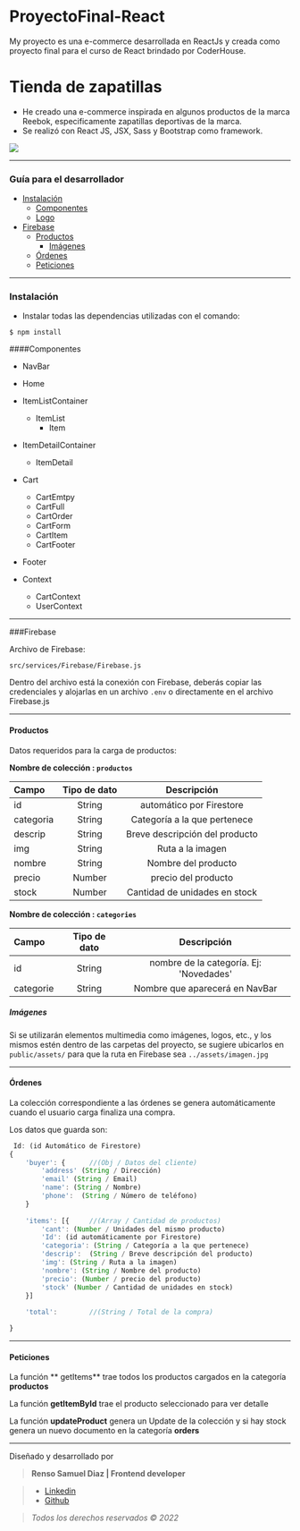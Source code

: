 # ProyectoFinal-React
My proyecto es una e-commerce desarrollada en ReactJs y creada como proyecto final para el curso de React brindado por CoderHouse.
# Tienda de zapatillas

- He creado una e-commerce inspirada en algunos productos de la marca Reebok, especificamente zapatillas deportivas de la marca.
- Se realizó con React JS, JSX, Sass y Bootstrap como framework.

<img src="./public/assets/ProyectoReact.gif" />


------------

### Guía para el desarrollador

- [Instalación](#Instalación)
	- [Componentes](#Componentes)
	- [Logo](#Logo)
- [Firebase](#Firebase)
	- [Productos](#Productos)
		- [Imágenes](#Imágenes)
	- [Órdenes](#Órdenes)
	- [Peticiones](#Peticiones)



------------
### Instalación


-	 Instalar todas las dependencias utilizadas con el comando:

`$ npm install`


####Componentes

- NavBar
- Home
- ItemListContainer
	- ItemList
		- Item
- ItemDetailContainer
	-	ItemDetail
- Cart
	- CartEmtpy
	- CartFull
	- CartOrder
	- CartForm
	- CartItem
	- CartFooter
- Footer

- Context
	- CartContext
	- UserContext

------------
###Firebase

Archivo de Firebase:

`src/services/Firebase/Firebase.js`

Dentro del archivo está la conexión con Firebase, deberás copiar las credenciales y alojarlas en un archivo  `.env` o directamente en el archivo Firebase.js


------------


#### Productos

Datos requeridos para la carga de productos:

**Nombre de colección : `productos`**

| Campo  | Tipo de dato  | Descripción |
| :------------ |:---------------:| :-----:|
| id     | String | automático por Firestore |
| categoria      | String        |   Categoría a la que pertenece |
| descrip | String        |   Breve descripción del producto |
| img | String        |   Ruta a la imagen |
| nombre | String     |    Nombre del producto |
| precio | Number        |    precio del producto |
| stock | Number        |    Cantidad de unidades en stock |


**Nombre de colección : `categories`**

| Campo  | Tipo de dato  | Descripción |
| :------------ |:---------------:| :-----:|
| id     | String | nombre de la categoría. Ej: 'Novedades' |
| categorie      | String        |   Nombre que aparecerá en NavBar |

##### Imágenes
Si se utilizarán elementos multimedia como imágenes, logos, etc., y los mismos estén dentro de las carpetas del proyecto, se sugiere ubicarlos en  `public/assets/` para que la ruta en Firebase sea `../assets/imagen.jpg`


------------


#### Órdenes

La colección correspondiente a las órdenes se genera automáticamente cuando el usuario carga finaliza una compra.

Los datos que guarda son:



```javascript
 Id: (id Automático de Firestore)
{
	'buyer': {		//(Obj / Datos del cliente)
		'address' (String / Dirección)
		'email' (String / Email)
		'name': (String / Nombre)
		'phone':  (String / Número de teléfono)
	}
		
	'items': [{		//(Array / Cantidad de productos)
		'cant': (Number / Unidades del mismo producto)
		'Id': (id automáticamente por Firestore)
		'categoria': (String / Categoría a la que pertenece)
		'descrip':  (String / Breve descripción del producto)
		'img': (String / Ruta a la imagen)
		'nombre': (String / Nombre del producto)
		'precio': (Number / precio del producto)
		'stock' (Number / Cantidad de unidades en stock)
	}]
	
	'total':  		//(String / Total de la compra)

}
```


------------


#### Peticiones

La función ** getItems**  trae todos los productos cargados en la categoría **productos**

La función **getItemById** trae el producto seleccionado para ver detalle

La función **updateProduct** genera un Update de la colección y si hay stock genera un nuevo documento en la categoría  **orders**


------------

Diseñado y desarrollado por

>**Renso Samuel Diaz | Frontend  developer**

> - [Linkedin](https://www.linkedin.com/in/samuelgiorno/)
> - [Github](https://github.com/samuelgiorno)

>*Todos los derechos reservados © 2022*